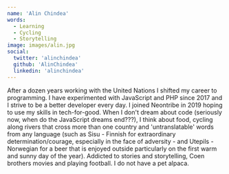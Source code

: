 ```yaml
---
name: 'Alin Chindea'
words:
  - Learning
  - Cycling
  - Storytelling
image: images/alin.jpg
social:
  twitter: 'alinchindea'
  github: 'AlinChindea'
  linkedin: 'alinchindea'
---
```


After a dozen years working with the United Nations I shifted my career to programming. I have experimented with JavaScript and PHP since 2017 and I strive to be a better developer every day. I joined Neontribe in 2019 hoping to use my skills in tech-for-good. When I don't dream about code (seriously now, when do the JavaScript dreams end???), I think about food, cycling along rivers that cross more than one country and 'untranslatable' words from any language (such as Sisu - Finnish for extraordinary determination/courage, especially in the face of adversity - and Utepils - Norwegian for a beer that is enjoyed outside particularly on the first warm and sunny day of the year). Addicted to stories and storytelling, Coen brothers movies and playing football. I do not have a pet alpaca.
